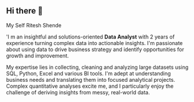 ## Hi there 👋

My Self Ritesh Shende

'I m an insightful and solutions-oriented **Data Analyst** with 2 years of experience turning complex data into actionable insights. I'm passionate about using data to drive business strategy and identify opportunities for growth and improvement.

My expertise lies in collecting, cleaning and analyzing large datasets using SQL, Python, Excel and various BI tools. I'm adept at understanding business needs and translating them into focused analytical projects. Complex quantitative analyses excite me, and I particularly enjoy the challenge of deriving insights from messy, real-world data.
